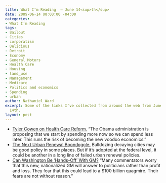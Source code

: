 ```yaml
---
title: What I’m Reading  — June 14<sup>th</sup>
date: 2009-06-14 00:00:00 -04:00
categories:
- What I’m Reading
tags:
- Bailout
- Cities
- corporatism
- Delicious
- Detroit
- Economy
- General Motors
- Health Care
- Housing
- land_use
- Management
- Medicare
- Politics and economics
- Spending
- urban
author: Nathaniel Ward
excerpt: Some of the links I've collected from around the web from June 12th to June
  14th.
layout: post
---
```


  * [Tyler Cowen on Health Care Reform.][1] “The Obama administration is proposing that we start by spending more now so we can spend less later. This runs the risk of becoming the new voodoo economics.”
  * [The Next Urban Renewal Boondoggle.][2] Bulldozing decaying cities may be good policy in some places. But if it’s adopted at the federal level, it could be another in a long line of failed urban renewal policies.
  * [Can Washington Be ‘Hands-Off’ With GM?][3] “Many commentators worry that this new, nationalized GM will answer to politicians rather than profit and loss. They fear that this could lead to a $100 billion quagmire. Their fears are not without reason.”

 [1]: http://www.nytimes.com/2009/06/14/business/economy/14view.html
 [2]: http://www.telegraph.co.uk/finance/financetopics/financialcrisis/5516536/US-cities-may-have-to-be-bulldozed-in-order-to-survive.html
 [3]: http://online.wsj.com/article/SB124476752573308561.html
